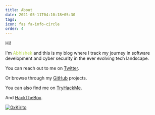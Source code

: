 ```yaml
---
title: About
date: 2021-05-11T04:10:18+05:30
tags: 
icon: fas fa-info-circle
order: 4
---
```


<!-- > Add Markdown syntax content to file `_tabs/about.md`{: .filepath } and it will show up on this page.
{: .prompt-tip } -->

<div id="about-page">
<p>Hi!</p>

<!-- <p>I'm <span style="color: #BADA55;">Abhishek</span> aka <span id="about-name" style="font-family: 'Fira Code'; font-weight: 500; color: #BADA55;">0xKirito</span> and this is my blog where I track my journey in software development and cyber security in the ever evolving tech landscape.</p> -->

<p>I'm <span style="color: #BADA55;">Abhishek</span> and this is my blog where I track my journey in software development and cyber security in the ever evolving tech landscape.</p>

<p>You can reach out to me on <a href="https://twitter.com/0xKirito" target="_blank" rel="noopener noreferrer">Twitter</a>.</p>

<p>Or browse through my <a href="https://github.com/abhishekakade" target="_blank" rel="noopener noreferrer">GitHub</a> projects.</p>

<p>You can also find me on <a href="https://tryhackme.com/p/0xKirito" target="_blank" rel="noopener noreferrer">TryHackMe</a>.</p>

<script src="https://tryhackme.com/badge/67564"></script>

<p></p>

<p>And <a href="https://app.hackthebox.com/profile/237445" target="_blank" rel="noopener noreferrer">HackTheBox</a>.</p>

</div>

[![0xKirito](https://www.hackthebox.eu/badge/image/237445)](https://app.hackthebox.com/profile/237445)


